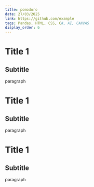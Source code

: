 ```yaml
---
title: pomodoro
date: 27/03/2025
link: https://github.com/example
tags: Pandas, HTML, CSS, C#, AI, CANVAS
display_order: 6
---
```

# Title 1

## Subtitle 

paragraph

# Title 1

## Subtitle 

paragraph

# Title 1

## Subtitle 

paragraph